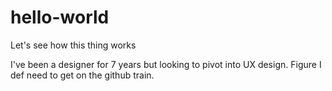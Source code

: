 # hello-world
Let's see how this thing works

I've been a designer for 7 years but looking to pivot into UX design.
Figure I def need to get on the github train.
